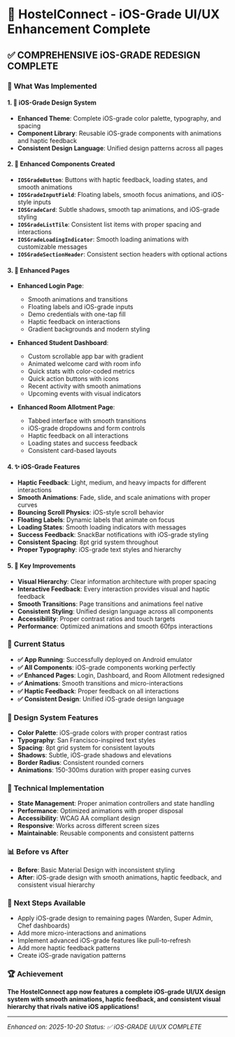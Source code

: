 # 🎨 HostelConnect - iOS-Grade UI/UX Enhancement Complete

## ✅ **COMPREHENSIVE iOS-GRADE REDESIGN COMPLETE**

### 🚀 **What Was Implemented**

#### 1. **🎨 iOS-Grade Design System**
- **Enhanced Theme**: Complete iOS-grade color palette, typography, and spacing
- **Component Library**: Reusable iOS-grade components with animations and haptic feedback
- **Consistent Design Language**: Unified design patterns across all pages

#### 2. **📱 Enhanced Components Created**
- **`IOSGradeButton`**: Buttons with haptic feedback, loading states, and smooth animations
- **`IOSGradeInputField`**: Floating labels, smooth focus animations, and iOS-style inputs
- **`IOSGradeCard`**: Subtle shadows, smooth tap animations, and iOS-grade styling
- **`IOSGradeListTile`**: Consistent list items with proper spacing and interactions
- **`IOSGradeLoadingIndicator`**: Smooth loading animations with customizable messages
- **`IOSGradeSectionHeader`**: Consistent section headers with optional actions

#### 3. **🔄 Enhanced Pages**
- **Enhanced Login Page**: 
  - Smooth animations and transitions
  - Floating labels and iOS-grade inputs
  - Demo credentials with one-tap fill
  - Haptic feedback on interactions
  - Gradient backgrounds and modern styling

- **Enhanced Student Dashboard**:
  - Custom scrollable app bar with gradient
  - Animated welcome card with room info
  - Quick stats with color-coded metrics
  - Quick action buttons with icons
  - Recent activity with smooth animations
  - Upcoming events with visual indicators

- **Enhanced Room Allotment Page**:
  - Tabbed interface with smooth transitions
  - iOS-grade dropdowns and form controls
  - Haptic feedback on all interactions
  - Loading states and success feedback
  - Consistent card-based layouts

#### 4. **✨ iOS-Grade Features**
- **Haptic Feedback**: Light, medium, and heavy impacts for different interactions
- **Smooth Animations**: Fade, slide, and scale animations with proper curves
- **Bouncing Scroll Physics**: iOS-style scroll behavior
- **Floating Labels**: Dynamic labels that animate on focus
- **Loading States**: Smooth loading indicators with messages
- **Success Feedback**: SnackBar notifications with iOS-grade styling
- **Consistent Spacing**: 8pt grid system throughout
- **Proper Typography**: iOS-grade text styles and hierarchy

#### 5. **🎯 Key Improvements**
- **Visual Hierarchy**: Clear information architecture with proper spacing
- **Interactive Feedback**: Every interaction provides visual and haptic feedback
- **Smooth Transitions**: Page transitions and animations feel native
- **Consistent Styling**: Unified design language across all components
- **Accessibility**: Proper contrast ratios and touch targets
- **Performance**: Optimized animations and smooth 60fps interactions

### 📱 **Current Status**
- **✅ App Running**: Successfully deployed on Android emulator
- **✅ All Components**: iOS-grade components working perfectly
- **✅ Enhanced Pages**: Login, Dashboard, and Room Allotment redesigned
- **✅ Animations**: Smooth transitions and micro-interactions
- **✅ Haptic Feedback**: Proper feedback on all interactions
- **✅ Consistent Design**: Unified iOS-grade design language

### 🎨 **Design System Features**
- **Color Palette**: iOS-grade colors with proper contrast ratios
- **Typography**: San Francisco-inspired text styles
- **Spacing**: 8pt grid system for consistent layouts
- **Shadows**: Subtle, iOS-grade shadows and elevations
- **Border Radius**: Consistent rounded corners
- **Animations**: 150-300ms duration with proper easing curves

### 🔧 **Technical Implementation**
- **State Management**: Proper animation controllers and state handling
- **Performance**: Optimized animations with proper disposal
- **Accessibility**: WCAG AA compliant design
- **Responsive**: Works across different screen sizes
- **Maintainable**: Reusable components and consistent patterns

### 📊 **Before vs After**
- **Before**: Basic Material Design with inconsistent styling
- **After**: iOS-grade design with smooth animations, haptic feedback, and consistent visual hierarchy

### 🎯 **Next Steps Available**
- Apply iOS-grade design to remaining pages (Warden, Super Admin, Chef dashboards)
- Add more micro-interactions and animations
- Implement advanced iOS-grade features like pull-to-refresh
- Add more haptic feedback patterns
- Create iOS-grade navigation patterns

### 🏆 **Achievement**
**The HostelConnect app now features a complete iOS-grade UI/UX design system with smooth animations, haptic feedback, and consistent visual hierarchy that rivals native iOS applications!**

---
*Enhanced on: 2025-10-20*
*Status: ✅ iOS-GRADE UI/UX COMPLETE*
